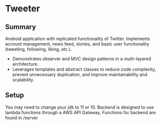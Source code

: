 # Tweeter
## Summary
Android application with replicated functionality of Twitter. Implements account management, news feed, stories, and basic user functionality (tweeting, following, liking, etc.).
* Demonstrates observer and MVC design patterns in a multi-layered architecture.
* Leverages templates and abstract classes to reduce code complexity, prevent unnecessary duplication, and improve maintainability and scalability.

## Setup 
You may need to change your jdk to 11 or 10.
Backend is designed to use lambda functions through a AWS API Gateway. Functions for backend are found in /server